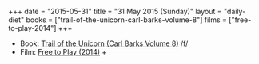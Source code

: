 +++
date = "2015-05-31"
title = "31 May 2015 (Sunday)"
layout = "daily-diet"
books = ["trail-of-the-unicorn-carl-barks-volume-8"]
films = ["free-to-play-2014"]
+++

<ul>
<li class="entry books">Book: <a href="/books/trail-of-the-unicorn-carl-barks-volume-8">Trail of the Unicorn (Carl Barks Volume 8)</a> /f/</li>
<li class="entry films">Film: <a href="/films/free-to-play-2014">Free to Play (2014)</a> +</li>
</ul>